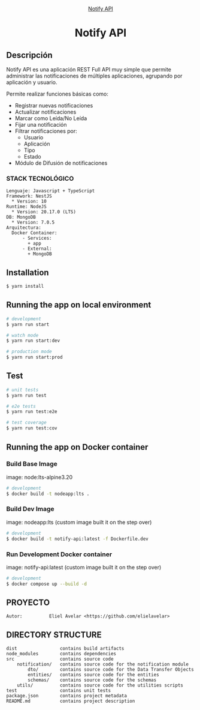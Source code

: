 <p style="text-align: center">
    <a href="https://github.com/elielavelar/notify-api" target="_blank">
		Notify API
    </a>
    <h1 style="text-align: center">Notify API</h1>
</p>
<h2>Descripción</h2>
Notify API es una aplicación REST Full API muy simple que permite administrar las notificaciones de múltiples aplicaciones, agrupando por aplicación y usuario.

Permite realizar funciones básicas como: 
+ Registrar nuevas notificaciones
+ Actualizar notificaciones
+ Marcar como Leída/No Leída
+ Fijar una notificación
+ Filtrar notificaciones por:
  * Usuario
  * Aplicación
  * Tipo
  * Estado
+ Módulo de Difusión de notificaciones

### STACK TECNOLÓGICO
```
Lenguaje: Javascript + TypeScript
Framework: NestJS
  * Version: 10
Runtime: NodeJS
  * Version: 20.17.0 (LTS)
DB: MongoDB 
  * Version: 7.0.5
Arquitectura:
  Docker Container:
      - Services:
        + app
      - External:
        + MongoDB  
```
## Installation

```bash
$ yarn install
```

## Running the app on local environment

```bash
# development
$ yarn run start

# watch mode
$ yarn run start:dev

# production mode
$ yarn run start:prod
```

## Test

```bash
# unit tests
$ yarn run test

# e2e tests
$ yarn run test:e2e

# test coverage
$ yarn run test:cov
```
## Running the app on Docker container

### Build Base Image
image: node:lts-alpine3.20

```bash
# development
$ docker build -t nodeapp:lts .
```

### Build Dev Image
image: nodeapp:lts (custom image built it on the step over)

```bash
# development
$ docker build -t notify-api:latest -f Dockerfile.dev
```

### Run Development Docker container
image: notify-api:latest (custom image built it on the step over)

```bash
# development
$ docker compose up --build -d
```

## PROYECTO
    Autor:          Eliel Avelar <https://github.com/elielavelar>

DIRECTORY STRUCTURE
-------------------

```
dist                contains build artifacts
node_modules        contains dependencies
src                 contains source code
    notification/   contains source code for the notification module
        dto/        contains source code for the Data Transfer Objects
        entities/   contains source code for the entities
        schemas/    contains source code for the schemas
    utils/          contains source code for the utilities scripts
test                contains unit tests
package.json        contains project metadata
README.md           contains project description
```
